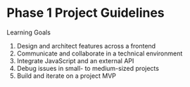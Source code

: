# Phase 1 Project Guidelines

Learning Goals
1. Design and architect features across a frontend
2. Communicate and collaborate in a technical environment
3. Integrate JavaScript and an external API
4. Debug issues in small- to medium-sized projects
5. Build and iterate on a project MVP
